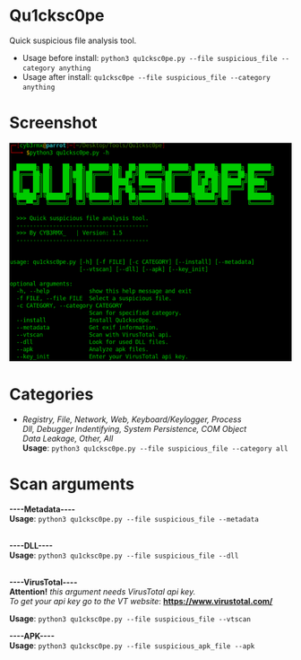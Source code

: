# Qu1cksc0pe
Quick suspicious file analysis tool.

- Usage before install: ```python3 qu1cksc0pe.py --file suspicious_file --category anything```
- Usage after install: ```qu1cksc0pe --file suspicious_file --category anything```

# Screenshot
![Screen](Screenshot.png)

# Categories
- <i>Registry, File, Network, Web, Keyboard/Keylogger, Process<br>
     Dll, Debugger Indentifying, System Persistence, COM Object<br>
     Data Leakage, Other, All</i><br>
<b>Usage</b>: ```python3 qu1cksc0pe.py --file suspicious_file --category all```

# Scan arguments
<b>----Metadata----</b><br>
<b>Usage</b>: ```python3 qu1cksc0pe.py --file suspicious_file --metadata```<br><br>

<b>----DLL----</b><br>
<b>Usage</b>: ```python3 qu1cksc0pe.py --file suspicious_file --dll```<br><br>

<b>----VirusTotal----</b><br>
<b>Attention!</b><i> this argument needs VirusTotal api key.</i><br>
<i>To get your api key go to the VT website</i>: <b>https://www.virustotal.com/</b>

<b>Usage</b>: ```python3 qu1cksc0pe.py --file suspicious_file --vtscan```

<b>----APK----</b><br>
<b>Usage</b>: ```python3 qu1cksc0pe.py --file suspicious_apk_file --apk```<br><br>
